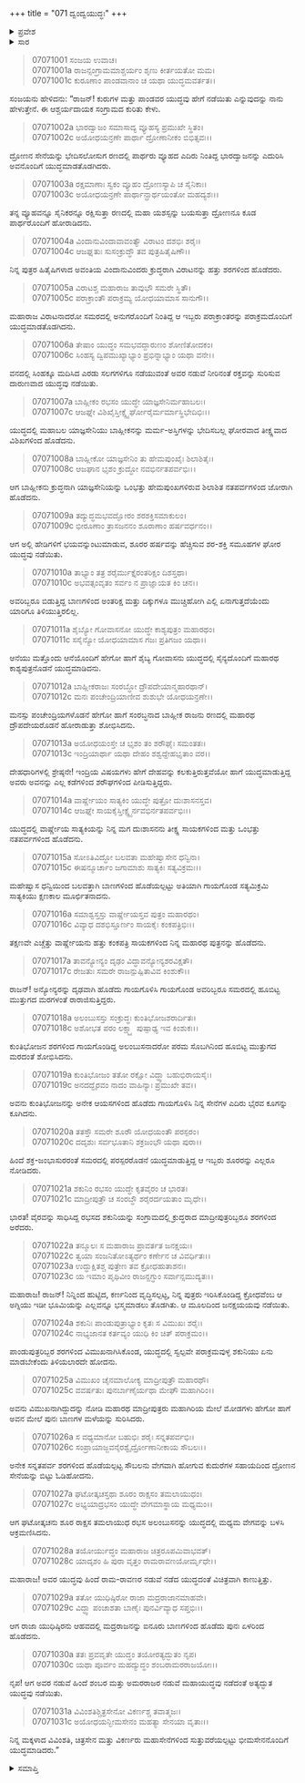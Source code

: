 +++
title = "071 ದ್ವಂದ್ವಯುದ್ಧಃ"
+++

<details><summary>ಪ್ರವೇಶ</summary>


।।   ಓಂ ಓಂ ನಮೋ ನಾರಾಯಣಾಯ।।   ಶ್ರೀ ವೇದವ್ಯಾಸಾಯ ನಮಃ ।।

ಶ್ರೀ ಕೃಷ್ಣದ್ವೈಪಾಯನ ವೇದವ್ಯಾಸ ವಿರಚಿತ  

**ಶ್ರೀ ಮಹಾಭಾರತ**

**ದ್ರೋಣ ಪರ್ವ**

**ಜಯದ್ರಥವಧ ಪರ್ವ**

**ಅಧ್ಯಾಯ 71**

</details>

<details><summary>ಸಾರ</summary>

ಕುರು-ಪಾಂಡವರ ದ್ವಂದ್ವ ಯುದ್ಧ (1-31).


</details>


> 07071001 ಸಂಜಯ ಉವಾಚ।   
07071001a ರಾಜನ್ಸಂಗ್ರಾಮಮಾಶ್ಚರ್ಯಂ ಶೃಣು ಕೀರ್ತಯತೋ ಮಮ।   
07071001c ಕುರೂಣಾಂ ಪಾಂಡವಾನಾಂ ಚ ಯಥಾ ಯುದ್ಧಮವರ್ತತ।।

ಸಂಜಯನು ಹೇಳಿದನು: “ರಾಜನ್! ಕುರುಗಳ ಮತ್ತು ಪಾಂಡವರ ಯುದ್ಧವು ಹೇಗೆ ನಡೆಯಿತು ಎನ್ನುವುದನ್ನು ನಾನು ಹೇಳುತ್ತೇನೆ. ಈ ಆಶ್ಚರ್ಯದಾಯಕ ಸಂಗ್ರಾಮದ ಕುರಿತು ಕೇಳು.

> 07071002a ಭಾರದ್ವಾಜಂ ಸಮಾಸಾದ್ಯ ವ್ಯೂಹಸ್ಯ ಪ್ರಮುಖೇ ಸ್ಥಿತಂ।   
07071002c ಅಯೋಧಯನ್ರಣೇ ಪಾರ್ಥಾ ದ್ರೋಣಾನೀಕಂ ಬಿಭಿತ್ಸವಃ।।

ದ್ರೋಣನ ಸೇನೆಯನ್ನು ಭೇದಿಸಲೋಸುಗ ರಣದಲ್ಲಿ ಪಾರ್ಥರು ವ್ಯೂಹದ ಎದಿರು ನಿಂತಿದ್ದ ಭಾರದ್ವಾಜನನ್ನು ಎದುರಿಸಿ ಅವನೊಂದಿಗೆ ಯುದ್ಧಮಾಡತೊಡಗಿದರು.

> 07071003a ರಕ್ಷಮಾಣಾಃ ಸ್ವಕಂ ವ್ಯೂಹಂ ದ್ರೋಣಸ್ಯಾಪಿ ಚ ಸೈನಿಕಾಃ।   
07071003c ಅಯೋಧಯನ್ರಣೇ ಪಾರ್ಥಾನ್ಪ್ರಾರ್ಥಯಂತೋ ಮಹದ್ಯಶಃ।।

ತನ್ನ ವ್ಯೂಹವನ್ನೂ ಸೈನಿಕರನ್ನೂ ರಕ್ಷಿಸುತ್ತಾ ರಣದಲ್ಲಿ ಮಹಾ ಯಶಸ್ಸನ್ನು ಬಯಸುತ್ತಾ ದ್ರೋಣನೂ ಕೂಡ ಪಾರ್ಥರೊಂದಿಗೆ ಹೋರಾಡಿದನು.

> 07071004a ವಿಂದಾನುವಿಂದಾವಾವಂತ್ಯೌ ವಿರಾಟಂ ದಶಭಿಃ ಶರೈಃ।   
07071004c ಆಜಘ್ನತುಃ ಸುಸಂಕ್ರುದ್ಧೌ ತವ ಪುತ್ರಹಿತೈಷಿಣೌ।।

ನಿನ್ನ ಪುತ್ರರ ಹಿತೈಷಿಗಳಾದ ಅವಂತಿಯ ವಿಂದಾನುವಿಂದರು ಕ್ರುದ್ಧರಾಗಿ ವಿರಾಟನನ್ನು ಹತ್ತು ಶರಗಳಿಂದ ಹೊಡೆದರು.

> 07071005a ವಿರಾಟಶ್ಚ ಮಹಾರಾಜ ತಾವುಭೌ ಸಮರೇ ಸ್ಥಿತೌ।   
07071005c ಪರಾಕ್ರಾಂತೌ ಪರಾಕ್ರಮ್ಯ ಯೋಧಯಾಮಾಸ ಸಾನುಗೌ।।

ಮಹಾರಾಜ ವಿರಾಟನಾದರೋ ಸಮರದಲ್ಲಿ ಅನುಗರೊಂದಿಗೆ ನಿಂತಿದ್ದ ಆ ಇಬ್ಬರು ಪರಾಕ್ರಾಂತರನ್ನು ಪರಾಕ್ರಮದೊಂದಿಗೆ ಯುದ್ಧಮಾಡತೊಡಗಿದನು.

> 07071006a ತೇಷಾಂ ಯುದ್ಧಂ ಸಮಭವದ್ದಾರುಣಂ ಶೋಣಿತೋದಕಂ।   
07071006c ಸಿಂಹಸ್ಯ ದ್ವಿಪಮುಖ್ಯಾಭ್ಯಾಂ ಪ್ರಭಿನ್ನಾಭ್ಯಾಂ ಯಥಾ ವನೇ।।

ವನದಲ್ಲಿ ಸಿಂಹಕ್ಕೂ ಮದಿಸಿದ ಎರಡು ಸಲಗಗಳಿಗೂ ನಡೆಯುವಂತೆ ಅವರ ನಡುವೆ ನೀರಿನಂತೆ ರಕ್ತವನ್ನು ಸುರಿಸುವ ದಾರುಣವಾದ ಯುದ್ಧವು ನಡೆಯಿತು.

> 07071007a ಬಾಹ್ಲೀಕಂ ರಭಸಂ ಯುದ್ಧೇ ಯಾಜ್ಞಸೇನಿರ್ಮಹಾಬಲಃ।   
07071007c ಆಜಘ್ನೇ ವಿಶಿಖೈಸ್ತೀಕ್ಷ್ಣೈರ್ಘೋರೈರ್ಮರ್ಮಾಸ್ಥಿಭೇದಿಭಿಃ।।

ಯುದ್ಧದಲ್ಲಿ ಮಹಾಬಲ ಯಾಜ್ಞಸೇನಿಯು ಬಾಹ್ಲೀಕನನ್ನು ಮರ್ಮ-ಅಸ್ತಿಗಳನ್ನು ಭೇದಿಸಬಲ್ಲ ಘೋರವಾದ ತೀಕ್ಷ್ಣವಾದ ವಿಶಿಖಗಳಿಂದ ಹೊಡೆದನು.

> 07071008a ಬಾಹ್ಲೀಕೋ ಯಾಜ್ಞಸೇನಿಂ ತು ಹೇಮಪುಂಖೈಃ ಶಿಲಾಶಿತೈಃ।   
07071008c ಆಜಘಾನ ಭೃಶಂ ಕ್ರುದ್ಧೋ ನವಭಿರ್ನತಪರ್ವಭಿಃ।।

ಆಗ ಬಾಹ್ಲೀಕನು ಕ್ರುದ್ಧನಾಗಿ ಯಾಜ್ಞಸೇನಿಯನ್ನು ಒಂಭತ್ತು ಹೇಮಪುಂಖಗಳಿರುವ ಶಿಲಾಶಿತ ನತಪರ್ವಗಳಿಂದ ಜೋರಾಗಿ ಹೊಡೆದನು.

> 07071009a ತದ್ಯುದ್ಧಮಭವದ್ಘೋರಂ ಶರಶಕ್ತಿಸಮಾಕುಲಂ।   
07071009c ಭೀರೂಣಾಂ ತ್ರಾಸಜನನಂ ಶೂರಾಣಾಂ ಹರ್ಷವರ್ಧನಂ।।

ಆಗ ಅಲ್ಲಿ ಹೇಡಿಗಳಿಗೆ ಭಯವನ್ನುಂಟುಮಾಡುವ, ಶೂರರ ಹರ್ಷವನ್ನು ಹೆಚ್ಚಿಸುವ ಶರ-ಶಕ್ತಿ ಸಮೂಹಗಳ ಘೋರ ಯುದ್ಧವು ನಡೆಯಿತು.

> 07071010a ತಾಭ್ಯಾಂ ತತ್ರ ಶರೈರ್ಮುಕ್ತೈರಂತರಿಕ್ಷಂ ದಿಶಸ್ತಥಾ।   
07071010c ಅಭವತ್ಸಂವೃತಂ ಸರ್ವಂ ನ ಪ್ರಾಜ್ಞಾಯತ ಕಿಂ ಚನ।।

ಅವರಿಬ್ಬರೂ ಬಿಡುತ್ತಿದ್ದ ಬಾಣಗಳಿಂದ ಅಂತರಿಕ್ಷ ಮತ್ತು ದಿಕ್ಕುಗಳೂ ಮುಚ್ಚಿಹೋಗಿ ಎಲ್ಲಿ ಏನಾಗುತ್ತದೆಯೆಂದು ಯಾರಿಗೂ ತಿಳಿಯುತ್ತಿರಲಿಲ್ಲ.

> 07071011a ಶೈಬ್ಯೋ ಗೋವಾಸನೋ ಯುದ್ಧೇ ಕಾಶ್ಯಪುತ್ರಂ ಮಹಾರಥಂ।   
07071011c ಸಸೈನ್ಯೋ ಯೋಧಯಾಮಾಸ ಗಜಃ ಪ್ರತಿಗಜಂ ಯಥಾ।।

ಆನೆಯು ಮತ್ತೊಂದು ಆನೆಯೊಂದಿಗೆ ಹೇಗೋ ಹಾಗೆ ಶೈಬ್ಯ ಗೋವಾಸನು ಯುದ್ಧದಲ್ಲಿ ಸೈನ್ಯದೊಂದಿಗೆ ಮಹಾರಥ ಕಾಶ್ಯಪುತ್ರನೊಡನೆ ಯುದ್ಧಮಾಡಿದನು.

> 07071012a ಬಾಹ್ಲೀಕರಾಜಃ ಸಂರಬ್ಧೋ ದ್ರೌಪದೇಯಾನ್ಮಹಾರಥಾನ್।   
07071012c ಮನಃ ಪಂಚೇಂದ್ರಿಯಾಣೀವ ಶುಶುಭೇ ಯೋಧಯನ್ರಣೇ।।

ಮನಸ್ಸು ಪಂಚೇಂದ್ರಿಯಗಳೊಡನೆ ಹೇಗೋ ಹಾಗೆ ಸಂರಬ್ಧನಾದ ಬಾಹ್ಲೀಕ ರಾಜನು ರಣದಲ್ಲಿ ಮಹಾರಥ ದ್ರೌಪದೇಯರೊಡನೆ ಹೋರಾಡುತ್ತಾ ಶೋಭಿಸಿದನು.

> 07071013a ಅಯೋಧಯಂಸ್ತೇ ಚ ಭೃಶಂ ತಂ ಶರೌಘೈಃ ಸಮಂತತಃ।   
07071013c ಇಂದ್ರಿಯಾರ್ಥಾ ಯಥಾ ದೇಹಂ ಶಶ್ವದ್ದೇಹಭೃತಾಂ ವರ।।

ದೇಹಧಾರಿಗಳಲ್ಲಿ ಶ್ರೇಷ್ಠನೇ! ಇಂದ್ರಿಯ ವಿಷಯಗಳು ಹೇಗೆ ದೇಹವನ್ನು ಕಲಕುತ್ತಿರುತ್ತವೆಯೋ ಹಾಗೆ ಯುದ್ಧಮಾಡುತ್ತಿದ್ದ ಅವರು ಅವನನ್ನು ಎಲ್ಲ ಕಡೆಗಳಿಂದ ಶರೌಘಗಳಿಂದ ಪೀಡಿಸುತ್ತಿದ್ದರು.

> 07071014a ವಾರ್ಷ್ಣೇಯಂ ಸಾತ್ಯಕಿಂ ಯುದ್ಧೇ ಪುತ್ರೋ ದುಃಶಾಸನಸ್ತವ।   
07071014c ಆಜಘ್ನೇ ಸಾಯಕೈಸ್ತೀಕ್ಷ್ಣೈರ್ನವಭಿರ್ನತಪರ್ವಭಿಃ।।

ಯುದ್ಧದಲ್ಲಿ ವಾರ್ಷ್ಣೇಯ ಸಾತ್ಯಕಿಯನ್ನು ನಿನ್ನ ಮಗ ದುಃಶಾಸನನು ತೀಕ್ಷ್ಣ ಸಾಯಕಗಳಿಂದ ಮತ್ತು ಒಂಭತ್ತು ನತಪರ್ವಗಳಿಂದ ಹೊಡೆದನು.

> 07071015a ಸೋಽತಿವಿದ್ಧೋ ಬಲವತಾ ಮಹೇಷ್ವಾಸೇನ ಧನ್ವಿನಾ।   
07071015c ಈಷನ್ಮೂರ್ಚಾಂ ಜಗಾಮಾಶು ಸಾತ್ಯಕಿಃ ಸತ್ಯವಿಕ್ರಮಃ।।

ಮಹೇಷ್ವಾಸ ಧನ್ವಿಯಿಂದ ಬಲವತ್ತಾಗಿ ಬಾಣಗಳಿಂದ ಹೊಡೆಯಲ್ಪಟ್ಟು ಅತಿಯಾಗಿ ಗಾಯಗೊಂಡ ಸತ್ಯಮಿಕ್ರಮಿ ಸಾತ್ಯಕಿಯು ಕ್ಷಣಕಾಲ ಮೂರ್ಛಿತನಾದನು.

> 07071016a ಸಮಾಶ್ವಸ್ತಸ್ತು ವಾರ್ಷ್ಣೇಯಸ್ತವ ಪುತ್ರಂ ಮಹಾರಥಂ।   
07071016c ವಿವ್ಯಾಧ ದಶಭಿಸ್ತೂರ್ಣಂ ಸಾಯಕೈಃ ಕಂಕಪತ್ರಿಭಿಃ।।

ತಕ್ಷಣವೇ ಎಚ್ಚೆತ್ತು ವಾರ್ಷ್ಣೇಯನು ಹತ್ತು ಕಂಕಪತ್ರಿ ಸಾಯಕಗಳಿಂದ ನಿನ್ನ ಮಹಾರಥ ಪುತ್ರನನ್ನು ಹೊಡೆದನು.

> 07071017a ತಾವನ್ಯೋನ್ಯಂ ದೃಢಂ ವಿದ್ಧಾವನ್ಯೋನ್ಯಶರವಿಕ್ಷತೌ।   
07071017c ರೇಜತುಃ ಸಮರೇ ರಾಜನ್ಪುಷ್ಪಿತಾವಿವ ಕಿಂಶುಕೌ।।

ರಾಜನ್! ಅನ್ಯೋನ್ಯರನ್ನು ದೃಢವಾಗಿ ಹೊಡೆದು ಗಾಯಗೊಳಿಸಿ ಗಾಯಗೊಂಡ ಅವರಿಬ್ಬರೂ ಸಮರದಲ್ಲಿ ಹೂಬಿಟ್ಟ ಮುತ್ತುಗದ ಮರಗಳಂತೆ ರಾರಾಜಿಸುತ್ತಿದ್ದರು.

> 07071018a ಅಲಂಬುಸಸ್ತು ಸಂಕ್ರುದ್ಧಃ ಕುಂತಿಭೋಜಶರಾರ್ದಿತಃ।   
07071018c ಅಶೋಭತ ಪರಂ ಲಕ್ಷ್ಮ್ಯಾ ಪುಷ್ಪಾಢ್ಯ ಇವ ಕಿಂಶುಕಃ।।

ಕುಂತಿಭೋಜನ ಶರಗಳಿಂದ ಗಾಯಗೊಂಡಿದ್ದ ಅಲಂಬುಸನಾದರೋ ಪರಮ ಸೊಬಗಿನಿಂದ ಹೂಬಿಟ್ಟ ಮುತ್ತುಗದ ಮರದಂತೆ ಶೋಭಿಸಿದನು.

> 07071019a ಕುಂತಿಭೋಜಂ ತತೋ ರಕ್ಷೋ ವಿದ್ಧ್ವಾ ಬಹುಭಿರಾಯಸೈಃ।   
07071019c ಅನದದ್ಭೈರವಂ ನಾದಂ ವಾಹಿನ್ಯಾಃ ಪ್ರಮುಖೇ ತವ।।

ಅವನು ಕುಂತಿಭೋಜನನ್ನು ಅನೇಕ ಆಯಸಗಳಿಂದ ಹೊಡೆದು ಗಾಯಗೊಳಿಸಿ ನಿನ್ನ ಸೇನೆಗಳ ಎದಿರು ಭೈರವ ಕೂಗನ್ನು ಕೂಗಿದನು.

> 07071020a ತತಸ್ತೌ ಸಮರೇ ಶೂರೌ ಯೋಧಯಂತೌ ಪರಸ್ಪರಂ।   
07071020c ದದೃಶುಃ ಸರ್ವಭೂತಾನಿ ಶಕ್ರಜಂಭೌ ಯಥಾ ಪುರಾ।।

ಹಿಂದೆ ಶಕ್ರ-ಜಂಭಾಸುರರಂತೆ ಸಮರದಲ್ಲಿ ಪರಸ್ಪರರೊಡನೆ ಯುದ್ಧಮಾಡುತ್ತಿದ್ದ ಆ ಇಬ್ಬರು ಶೂರರನ್ನು ಎಲ್ಲರೂ ನೋಡಿದರು.

> 07071021a ಶಕುನಿಂ ರಭಸಂ ಯುದ್ಧೇ ಕೃತವೈರಂ ಚ ಭಾರತ।   
07071021c ಮಾದ್ರೀಪುತ್ರೌ ಚ ಸಂರಬ್ಧೌ ಶರೈರರ್ದಯತಾಂ ಮೃಧೇ।।

ಭಾರತ! ವೈರವನ್ನು ಸಾಧಿಸಿದ್ದ ರಭಸದ ಶಕುನಿಯನ್ನು ಸಂಗ್ರಾಮದಲ್ಲಿ ಕ್ರುದ್ಧರಾದ ಮಾದ್ರೀಪುತ್ರರಿಬ್ಬರೂ ಶರಗಳಿಂದ ಅರೆದರು.

> 07071022a ತನ್ಮೂಲಃ ಸ ಮಹಾರಾಜ ಪ್ರಾವರ್ತತ ಜನಕ್ಷಯಃ।   
07071022c ತ್ವಯಾ ಸಂಜನಿತೋಽತ್ಯರ್ಥಂ ಕರ್ಣೇನ ಚ ವಿವರ್ಧಿತಃ।।   
07071023a ಉದ್ಧುಕ್ಷಿತಶ್ಚ ಪುತ್ರೇಣ ತವ ಕ್ರೋಧಹುತಾಶನಃ।   
07071023c ಯ ಇಮಾಂ ಪೃಥಿವೀಂ ರಾಜನ್ದಗ್ಧುಂ ಸರ್ವಾನ್ಸಮುದ್ಯತಃ।।

ಮಹಾರಾಜ! ರಾಜನ್! ನಿನ್ನಿಂದ ಹುಟ್ಟಿದ, ಕರ್ಣನಿಂದ ವೃದ್ಧಿಸಲ್ಪಟ್ಟ, ನಿನ್ನ ಪುತ್ರರು ಇರಿಸಿಕೊಂಡಿದ್ದ ಕ್ರೋಧವೆಂಬ ಆ ಅಗ್ನಿಯು ಇಡೀ ಭೂಮಿಯನ್ನು ಎಲ್ಲವನ್ನೂ ಭಸ್ಮಮಾಡಲು ತೊಡಗಿತು. ಆ ಮೂಲದಿಂದ ಜನಕ್ಷಯಯವು ನಡೆಯಿತು.

> 07071024a ಶಕುನಿಃ ಪಾಂಡುಪುತ್ರಾಭ್ಯಾಂ ಕೃತಃ ಸ ವಿಮುಖಃ ಶರೈಃ।   
07071024c ನಾಭ್ಯಜಾನತ ಕರ್ತವ್ಯಂ ಯುಧಿ ಕಿಂ ಚಿತ್ ಪರಾಕ್ರಮಂ।।

ಪಾಂಡುಪುತ್ರರಿಬ್ಬರ ಶರಗಳಿಂದ ವಿಮುಖನಾಗಿಸಿಕೊಂಡ, ಯುದ್ಧದಲ್ಲಿ ಸ್ವಲ್ಪವೇ ಪರಾಕ್ರಮವುಳ್ಳ ಶಕುನಿಯು ಏನು ಮಾಡಬೇಕೆಂದು ತಿಳಿಯಲಾರದೇ ಹೋದನು.

> 07071025a ವಿಮುಖಂ ಚೈನಮಾಲೋಕ್ಯ ಮಾದ್ರೀಪುತ್ರೌ ಮಹಾರಥೌ।   
07071025c ವವರ್ಷತುಃ ಪುನರ್ಬಾಣೈರ್ಯಥಾ ಮೇಘೌ ಮಹಾಗಿರಿಂ।।

ಅವನು ವಿಮುಖನಾಗಿದ್ದುದನ್ನು ನೋಡಿ ಮಹಾರಥ ಮಾದ್ರೀಪುತ್ರರು ಮಹಾಗಿರಿಯ ಮೇಲೆ ಮೋಡಗಳು ಹೇಗೋ ಹಾಗೆ ಅವನ ಮೇಲೆ ಪುನಃ ಬಾಣಗಳ ಮಳೆಯನ್ನು ಸುರಿಸಿದರು.

> 07071026a ಸ ವಧ್ಯಮಾನೋ ಬಹುಭಿಃ ಶರೈಃ ಸನ್ನತಪರ್ವಭಿಃ।   
07071026c ಸಂಪ್ರಾಯಾಜ್ಜವನೈರಶ್ವೈರ್ದ್ರೋಣಾನೀಕಾಯ ಸೌಬಲಃ।।

ಅನೇಕ ಸನ್ನತಪರ್ವ ಶರಗಳಿಂದ ಹೊಡೆಯಲ್ಪಟ್ಟ ಸೌಬಲನು ವೇಗವಾಗಿ ಹೋಗುವ ಕುದುರೆಗಳ ಸಹಾಯದಿಂದ ದ್ರೋಣನ ಸೇನೆಯನ್ನು ಬಿಟ್ಟು ಓಡಿಹೋದನು.

> 07071027a ಘಟೋತ್ಕಚಸ್ತಥಾ ಶೂರಂ ರಾಕ್ಷಸಂ ತಮಲಾಯುಧಂ।   
07071027c ಅಭ್ಯಯಾದ್ರಭಸಂ ಯುದ್ಧೇ ವೇಗಮಾಸ್ಥಾಯ ಮಧ್ಯಮಂ।।

ಆಗ ಘಟೋತ್ಕಚನು ಶೂರ ರಾಕ್ಷಸ ತಮಲಾಯುಧ ರಭಸ ಅಲಂಬುಸನನ್ನು ಯುದ್ಧದಲ್ಲಿ ಮಧ್ಯಮ ವೇಗವನ್ನು ಬಳಸಿ ಆಕ್ರಮಣಿಸಿದನು.

> 07071028a ತಯೋರ್ಯುದ್ಧಂ ಮಹಾರಾಜ ಚಿತ್ರರೂಪಮಿವಾಭವತ್।   
07071028c ಯಾದೃಶಂ ಹಿ ಪುರಾ ವೃತ್ತಂ ರಾಮರಾವಣಯೋರ್ಮೃಧೇ।।

ಮಹಾರಾಜ! ಅವರ ಯುದ್ಧವು ಹಿಂದೆ ರಾಮ-ರಾವಣರ ನಡುವೆ ನಡೆದ ಯುದ್ಧದಂತೆ ವಿಚಿತ್ರವಾಗಿ ಕಾಣುತ್ತಿತ್ತು.

> 07071029a ತತೋ ಯುಧಿಷ್ಠಿರೋ ರಾಜಾ ಮದ್ರರಾಜಾನಮಾಹವೇ।   
07071029c ವಿದ್ಧ್ವಾ ಪಂಚಾಶತಾ ಬಾಣೈಃ ಪುನರ್ವಿವ್ಯಾಧ ಸಪ್ತಭಿಃ।।

ಆಗ ರಾಜಾ ಯುಧಿಷ್ಠಿರನು ಆಹವದಲ್ಲಿ ಮದ್ರರಾಜನನ್ನು ಐನೂರು ಬಾಣಗಳಿಂದ ಹೊಡೆದು ಪುನಃ ಏಳರಿಂದ ಹೊಡೆದನು.

> 07071030a ತತಃ ಪ್ರವವೃತೇ ಯುದ್ಧಂ ತಯೋರತ್ಯದ್ಭುತಂ ನೃಪ।   
07071030c ಯಥಾ ಪೂರ್ವಂ ಮಹದ್ಯುದ್ಧಂ ಶಂಬರಾಮರರಾಜಯೋಃ।।

ನೃಪ! ಆಗ ಅವರ ನಡುವೆ ಹಿಂದೆ ಶಂಬರ ಮತ್ತು ಅಮರರಾಜರ ನಡುವೆ ಮಹಾಯುದ್ಧವು ನಡೆದಂತೆ ಅತ್ಯದ್ಭುತ ಯುದ್ಧವು ನಡೆಯಿತು.

> 07071031a ವಿವಿಂಶತಿಶ್ಚಿತ್ರಸೇನೋ ವಿಕರ್ಣಶ್ಚ ತವಾತ್ಮಜಃ।   
07071031c ಅಯೋಧಯನ್ಭೀಮಸೇನಂ ಮಹತ್ಯಾ ಸೇನಯಾ ವೃತಾಃ।।

ನಿನ್ನ ಮಕ್ಕಳಾದ ವಿವಿಂಶತಿ, ಚಿತ್ರಸೇನ ಮತ್ತು ವಿಕರ್ಣರು ಮಹಾಸೇನೆಗಳಿಂದ ಸುತ್ತುವರೆಯಲ್ಪಟ್ಟು ಭೀಮಸೇನನೊಂದಿಗೆ ಯುದ್ಧಮಾಡಿದರು.”


<details><summary>ಸಮಾಪ್ತಿ</summary>


ಇತಿ ಶ್ರೀ ಮಹಾಭಾರತೇ ದ್ರೋಣ ಪರ್ವಣಿ ಜಯದ್ರಥವಧ ಪರ್ವಣಿ ದ್ವಂದ್ವಯುದ್ಧೇ ಏಕಸಪ್ತತಿತಮೋಽಧ್ಯಾಯಃ।।  
ಇದು ಶ್ರೀ ಮಹಾಭಾರತದಲ್ಲಿ ದ್ರೋಣ ಪರ್ವದಲ್ಲಿ ಜಯದ್ರಥವಧ ಪರ್ವದಲ್ಲಿ ದ್ವಂದ್ವಯುದ್ಧ ಎನ್ನುವ ಎಪ್ಪತ್ತೊಂದನೇ ಅಧ್ಯಾಯವು.


</details>
